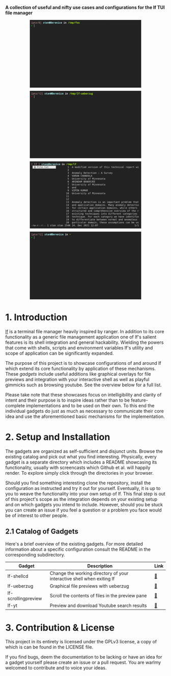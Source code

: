 **A collection of useful and nifty use cases and configurations for the lf TUI file manager**

<div style="display:grid; grid-template-columns:repeat(auto-fill, 350px); grid-gap:10px; justify-content: center">
    <img src="lf-shellcd/demo.gif"/>
    <img src="lf-ueberzug/demo.gif"/>
    <img src="lf-scrollingpreview/demo.gif"/>
    <img src="lf-yt/demo.gif"/>
</div>


# 1. Introduction

[lf](https://github.com/gokcehan/lf) is a terminal file manager heavily inspired by ranger. In addition to its core functionality as a generic file management application one of lf's salient features is its shell integration and general hackability. Wielding the powers that come with shells, scripts and environment variables lf's utility and scope of application can be significantly expanded.

The purpose of this project is to showcase configurations of and around lf which extend its core functionality by application of these mechanisms. These *gadgets* include useful additions like graphical overlays for file previews and integration with your interactive shell as well as playful gimmicks such as browsing youtube. See the overview below for a full list.

Please take note that these showcases focus on intelligibility and clarity of intent and their purpose is to inspire ideas rather than to be feature-complete implementations and to be used on their own. To this end the individual gadgets do just as much as necessary to communicate their core idea and use the aforementioned basic mechanisms for the implementation.


# 2. Setup and Installation

The gadgets are organized as self-sufficient and disjunct units. Browse the existing catalog and pick out what you find interesting. Physically, every gadget is a separate directory which includes a README showcasing its functionality, usually with screencasts which Github et al. will happily render. To explore simply click through the directories in your browser.

Should you find something interesting clone the repository, install the configuration as instructed and try it out for yourself. Eventually, it is up to you to weave the functionality into your own setup of lf. This final step is out of this project's scope as the integration depends on your existing setup and on which gadgets you intend to include. However, should you be stuck you can create an issue if you feel a question or a problem you face would be of interest to other people.

## 2.1 Catalog of Gadgets

Here's a brief overview of the existing gadgets. For more detailed information about a specific configuration consult the README in the corresponding subdirectory.

| Gadget              | Description                                                            | Link
| ---                 | ---                                                                    | ---
| lf-shellcd          | Change the working directory of your interactive shell when exiting lf | [🔗](https://github.com/slavistan/lf-gadgets/tree/master/lf-shellcd)
| lf-ueberzug         | Graphical file previews with ueberzug                                  | [🔗](https://github.com/slavistan/lf-gadgets/tree/master/lf-ueberzug)
| lf-scrollingpreview | Scroll the contents of files in the preview pane                       | [🔗](https://github.com/slavistan/lf-gadgets/tree/master/lf-scrollingpreview)
| lf-yt               | Preview and download Youtube search results                            | [🔗](https://github.com/slavistan/lf-gadgets/tree/master/lf-yt)


# 3. Contribution & License

This project in its entirety is licensed under the GPLv3 license, a copy of which is can be found in the LICENSE file.

If you find bugs, deem the documentation to be lacking or have an idea for a gadget yourself please create an issue or a pull request. You are warlmy welcomed to contribute and to voice your ideas.